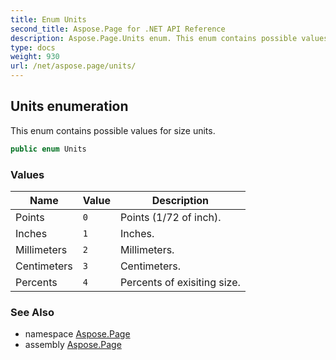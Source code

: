 ```yaml
---
title: Enum Units
second_title: Aspose.Page for .NET API Reference
description: Aspose.Page.Units enum. This enum contains possible values for size units
type: docs
weight: 930
url: /net/aspose.page/units/
---
```

## Units enumeration

This enum contains possible values for size units.

```csharp
public enum Units
```

### Values

| Name | Value | Description |
| --- | --- | --- |
| Points | `0` | Points (1/72 of inch). |
| Inches | `1` | Inches. |
| Millimeters | `2` | Millimeters. |
| Centimeters | `3` | Centimeters. |
| Percents | `4` | Percents of exisiting size. |

### See Also

* namespace [Aspose.Page](../../aspose.page/)
* assembly [Aspose.Page](../../)


